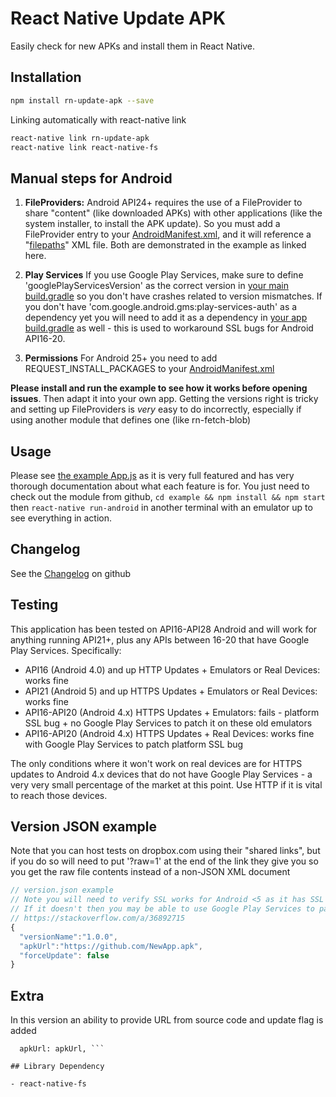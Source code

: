 # React Native Update APK

Easily check for new APKs and install them in React Native.

## Installation

```bash
npm install rn-update-apk --save
```

Linking automatically with react-native link

```bash
react-native link rn-update-apk
react-native link react-native-fs
```

## Manual steps for Android

1. **FileProviders:** Android API24+ requires the use of a FileProvider to share "content" (like
   downloaded APKs) with other applications (like the system installer, to install
   the APK update). So you must add a FileProvider entry to your [AndroidManifest.xml](example/android/app/src/main/AndroidManifest.xml),
   and it will reference a "[filepaths](example/android/app/src/main/res/xml/filepaths.xml)" XML file. Both are demonstrated in the example as linked here.

1. **Play Services** If you use Google Play Services, make sure to define 'googlePlayServicesVersion' as the correct version in [your main build.gradle](example/android/build.gradle) so you don't have crashes related to version mismatches. If you don't have 'com.google.android.gms:play-services-auth' as a dependency yet you will need to add it as a dependency in [your app build.gradle](example/android/app/build.gradle) as well - this is used to workaround SSL bugs for Android API16-20.

1. **Permissions** For Android 25+ you need to add REQUEST_INSTALL_PACKAGES to your [AndroidManifest.xml](example/android/app/src/main/AndroidManifest.xml)

**Please install and run the example to see how it works before opening issues**.
Then adapt it into your own app. Getting the versions right is tricky and setting up FileProviders is _very_ easy to do incorrectly, especially if using another module that defines one (like rn-fetch-blob)

## Usage

Please see [the example App.js](example/App.js) as it is very full featured and
has very thorough documentation about what each feature is for. You just need to check out the module from github, `cd example && npm install && npm start` then `react-native run-android` in another terminal with an emulator up to see everything in action.

## Changelog

See the [Changelog](CHANGELOG.md) on github

## Testing

This application has been tested on API16-API28 Android and will work for anything running API21+, plus any APIs between 16-20 that have Google Play Services. Specifically:

- API16 (Android 4.0) and up HTTP Updates + Emulators or Real Devices: works fine
- API21 (Android 5) and up HTTPS Updates + Emulators or Real Devices: works fine
- API16-API20 (Android 4.x) HTTPS Updates + Emulators: fails - platform SSL bug + no Google Play Services to patch it on these old emulators
- API16-API20 (Android 4.x) HTTPS Updates + Real Devices: works fine with Google Play Services to patch platform SSL bug

The only conditions where it won't work on real devices are for HTTPS updates to Android 4.x devices that do not have Google Play Services - a very very small percentage of the market at this point. Use HTTP if it is vital to reach those devices.

## Version JSON example

Note that you can host tests on dropbox.com using their "shared links", but if you do so
will need to put '?raw=1' at the end of the link they give you so you get the raw file contents
instead of a non-JSON XML document

```javascript
// version.json example
// Note you will need to verify SSL works for Android <5 as it has SSL Protocol bugs
// If it doesn't then you may be able to use Google Play Services to patch the SSL Provider, or just serve your updates over HTTP for Android <5
// https://stackoverflow.com/a/36892715
{
  "versionName":"1.0.0",
  "apkUrl":"https://github.com/NewApp.apk",
  "forceUpdate": false
}
```

## Extra

In this version an ability to provide URL from source code and update flag is added

````toUpdate: toUpdate,
  apkUrl: apkUrl, ```

## Library Dependency

- react-native-fs
````
